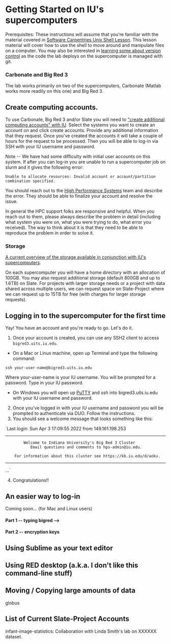 

# Getting Started on IU's supercomputers

Prerequisites: These instructions will assume that you're familiar with the material covered in [Software Carpentries Unix Shell Lesson](http://swcarpentry.github.io/shell-novice).  This lesson material will cover how to use the shell to move around and manipulate files on a computer.  You may also be interested in [learning some about version control](https://swcarpentry.github.io/git-novice/) as the code the lab deploys on the supercomputer is managed with git.

### Carbonate and Big Red 3
The lab works primarily on two of the supercomputers, Carbonate (Matlab works more readily on this one) and Big Red 3.

## Create computing accounts.
To use Carbonate, Big Red 3 and/or Slate you will need to ["create additional computing accounts" with IU](https://access.iu.edu/Accounts/Create).  Select the systems you want to create an account on and click create accounts.  Provide any additional information that they request.  Once you've created the accounts it will take a couple of hours for the request to be processed.  Then you will be able to log-in via SSH with your IU username and password. 

Note -- We have had some difficulty with initial user accounts on this system.  If after you can log-in you are unable to run a supercomputer job on slurm and it gives the following error:

 `Unable to allocate resources: Invalid account or account/partition combination specified.`
 
You should reach out to the [High Performance Systems](https://mailform.kb.iu.edu/email.php?cid=26) team and describe the error.  They should be able to finalize your account and resolve the issue.  

In general the HPC support folks are responsive and helpful. When you reach out to them, please always describe the problem in detail (including what system you were on, what you were trying to do, what error you received).  The way to think about it is that they need to be able to reproduce the problem in order to solve it.

### Storage
[A current overview of the storage available in conjunction with IU's supercomputers](https://kb.iu.edu/d/avkm).

On each supercomputer you will have a home directory with an allocation of 100GB.  You may also request additional storage (default 800GB and up to 1.6TB) on Slate.  For projects with larger storage needs or a project with data shared across multiple users, we can request space on Slate-Project where we can request up to 15TB for free (with charges for larger storage requests).


## Logging in to the supercomputer for the first time
Yay! You have an account and you're ready to go.  Let's do it.

1. Once your account is created, you can use any SSH2 client to access `bigred3.uits.iu.edu`. 

- On a Mac or Linux machine, open up Terminal and type the following command:

`ssh your-user-name@bigred3.uits.iu.edu`

Where your-user-name is your IU username. You will be prompted for a password.  Type in your IU password.

- On Windows you will open up [PuTTY](https://www.putty.org/) and ssh into bigred3.uits.iu.edu with your IU username and password.

2. Once you've logged in with your IU username and password you will be prompted to authenticate via DUO.  Follow the instructions.
3. You should see a welcome message that looks something like this:

`Last login: Sun Apr  3 17:09:55 2022 from 149.161.198.253
  ****************************************************************************
            Welcome to Indiana University's Big Red 3 Cluster
               Email questions and comments to hps-admin@iu.edu.

        For information about this cluster see https://kb.iu.edu/d/aoku.
  ****************************************************************************
...`
  
  4. Congratulations!!
  
  


## An easier way to log-in
Coming soon... (for Mac and Linux users)
#### Part 1 -- typing bigred -->

#### Part 2 -- encryption keys

## Using Sublime as your text editor

## Using RED desktop (a.k.a. I don't like this command-line stuff)


## Moving / Copying large amounts of data
globus

## List of Current Slate-Project Accounts
infant-image-statistics:  Collaboration with Linda Smith's lab on XXXXXX dataset.
